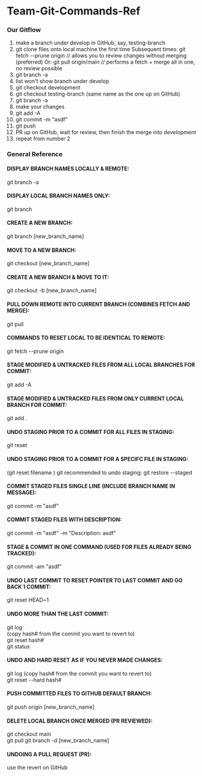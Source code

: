 # Team-Git-Commands-Ref

### Our Gitflow ###

1. make a branch under develop in GitHub, say, testing-branch
2. git clone files onto local machine the first time
 Subsequent times: git fetch --prune origin // allows you to review changes without merging (preferred)
 Or:               git pull origin/main // performs a fetch + merge all in one, no review possible
3. git branch -a
4. list won't show branch under develop
5. git checkout development
6. git checkout testing-branch (same name as the one up on GitHub)
7. git branch -a
8. make your changes
9. git add -A
10. git commit -m "asdf"
11. git push
12. PR up on GitHub, wait for review, then finish the merge into development
13. repeat from number 2

### General Reference ###

#### DISPLAY BRANCH NAMES LOCALLY & REMOTE: ####
git branch -a                                    

#### DISPLAY LOCAL BRANCH NAMES ONLY: ####
git branch                                        

#### CREATE A NEW BRANCH: ####
git branch [new_branch_name]    

#### MOVE TO A NEW BRANCH: ####
git checkout [new_branch_name]      

#### CREATE A NEW BRANCH & MOVE TO IT: ####
git checkout -b [new_branch_name]

#### PULL DOWN REMOTE INTO CURRENT BRANCH (COMBINES FETCH AND MERGE): ####
git pull 

#### COMMANDS TO RESET LOCAL TO BE IDENTICAL TO REMOTE: ####
git fetch --prune origin
 
#### STAGE MODIFIED & UNTRACKED FILES FROM ALL LOCAL BRANCHES FOR COMMIT: ####
git add -A

#### STAGE MODIFIED & UNTRACKED FILES FROM ONLY CURRENT LOCAL BRANCH FOR COMMIT: ####
git add .    

#### UNDO STAGING PRIOR TO A COMMIT FOR ALL FILES IN STAGING: ####
git reset  

#### UNDO STAGING PRIOR TO A COMMIT FOR A SPECIFC FILE IN STAGING: ####
(git reset filename )
git recommended to undo staging:
git restore --staged <file>

#### COMMIT STAGED FILES SINGLE LINE (INCLUDE BRANCH NAME IN MESSAGE): ####
git commit -m "asdf"  

#### COMMIT STAGED FILES WITH DESCRIPTION: ####
git commit -m "asdf" -m "Description:  asdf" 

#### STAGE & COMMIT IN ONE COMMAND (USED FOR FILES ALREADY BEING TRACKED): ####
git commit -am "asdf"   

#### UNDO LAST COMMIT TO RESET POINTER TO LAST COMMIT AND GO BACK 1 COMMIT: ####
git reset HEAD~1 

#### UNDO MORE THAN THE LAST COMMIT: ####
git log     
(copy hash# from the commit you want to revert to)                   
git reset hash#  
git status  

#### UNDO AND HARD RESET AS IF YOU NEVER MADE CHANGES: ####
git log
(copy hash# from the commit you want to revert to)  
git reset --hard hash# 

#### PUSH COMMITTED FILES TO GITHUB DEFAULT BRANCH: ####
git push origin [new_branch_name] 

#### DELETE LOCAL BRANCH ONCE MERGED (PR REVIEWED): ####
git checkout main   
git pull 
git branch -d [new_branch_name] 

#### UNDOING A PULL REQUEST (PR): ####
use the revert on GitHub
